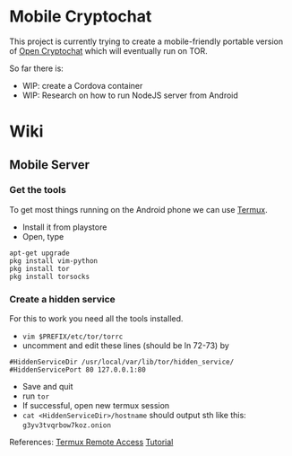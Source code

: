 # Mobile Cryptochat

This project is currently trying to create a mobile-friendly portable version of [Open Cryptochat](https://github.com/triestpa/Open-Cryptochat) which will eventually run on TOR.

So far there is:

- WIP: create a Cordova container
- WIP: Research on how to run NodeJS server from Android


# Wiki

## Mobile Server

### Get the tools

To get most things running on the Android phone we can use [Termux](https://termux.com/). 
- Install it from playstore
- Open, type
```
apt-get upgrade
pkg install vim-python 
pkg install tor 
pkg install torsocks
```

### Create a hidden service

For this to work you need all the tools installed. 
- `vim $PREFIX/etc/tor/torrc`
- uncomment and edit these lines (should be ln 72-73) by 
```
#HiddenServiceDir /usr/local/var/lib/tor/hidden_service/
#HiddenServicePort 80 127.0.0.1:80
```
- Save and quit
- run `tor`
- If successful, open new termux session
- `cat <HiddenServiceDir>/hostname` should output sth like this: `g3yv3tvqrbow7koz.onion`

References:
[Termux Remote Access](https://wiki.termux.com/wiki/Remote_Access#Installing_needed_packages)
[Tutorial](https://glow.li/technology/2015/11/06/run-an-ssh-server-on-your-android-with-termux/)

